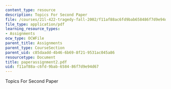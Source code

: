 ```yaml
---
content_type: resource
description: Topics For Second Paper
file: /courses/21l-422-tragedy-fall-2002/f11af88ac6fd9bab658486f7d9e94d67_paperassignment2.pdf
file_type: application/pdf
learning_resource_types:
- Assignments
ocw_type: OCWFile
parent_title: Assignments
parent_type: CourseSection
parent_uid: c85daadd-4b46-6b69-8f21-9531ac045a86
resourcetype: Document
title: paperassignment2.pdf
uid: f11af88a-c6fd-9bab-6584-86f7d9e94d67
---
```

Topics For Second Paper

